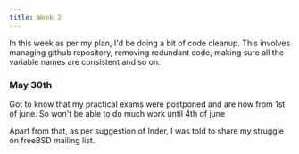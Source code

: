 ```yaml
---
title: Week 2
---
```


<p class="lead">
In this week as per my plan, I'd be doing a bit of code cleanup. This involves managing github repository, removing redundant code, making sure all the variable names are consistent and so on.
</p>

<div class="accordion">
<h3> May 30th </h3>
<div>
<p>Got to know that my practical exams were postponed and are now from 1st of june. So won't be able to do much work until 4th of june</p>
<p>Apart from that, as per suggestion of Inder, I was told to share my struggle on freeBSD mailing list.</p>
</div>


</div>
